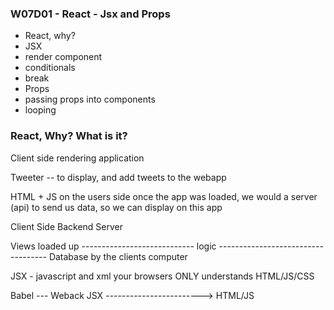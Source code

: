 ### W07D01 - React - Jsx and Props

- React, why?
- JSX
 - render component
 - conditionals
- break
- Props
 - passing props into components
 - looping


 ### React, Why? What is it?

Client side rendering application 

Tweeter -- to display, and add tweets to the webapp

HTML + JS on the users side 
once the app was loaded, we would a server (api)
to send us data, so we can display on this app

Client Side                                Backend Server

Views loaded up  ---------------------------- logic ----------------------------------- Database
by the clients computer


JSX - javascript and xml
your browsers ONLY understands HTML/JS/CSS

Babel --- Weback 
JSX ------------------------>  HTML/JS